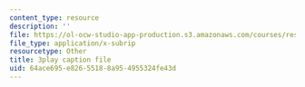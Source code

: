 ```yaml
---
content_type: resource
description: ''
file: https://ol-ocw-studio-app-production.s3.amazonaws.com/courses/res-3-003-learn-to-build-your-own-videogame-with-the-unity-game-engine-and-microsoft-kinect-january-iap-2017/64ace695e82655188a954955324fe43d_JJRijRD4l-g.vtt
file_type: application/x-subrip
resourcetype: Other
title: 3play caption file
uid: 64ace695-e826-5518-8a95-4955324fe43d
---
```

